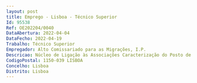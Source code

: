 ```yaml
--- 
layout: post
title: Emprego - Lisboa - Técnico Superior
Id: 95538
Ref: OE202204/0040
DataAbertura: 2022-04-04
DataFecho: 2022-04-19
Trabalho: Técnico Superior
Empregador: Alto Comissariado para as Migrações, I.P.
Descricao: Núcleo de Ligação às Associações Caracterização do Posto de Trabalho Elaboração de avisos, avaliação técnica e financeira, bem como o acompanhamento de projetos financiados no âmbito do Programa de Apoio ao Associativismo Imigrante  Organização de encontros, ações de capacitação sessões de informação e outros eventos promovidos pelo NLA  Representação e ou apresentação do NLA em seminários, congressos, ou outros semelhantes  Acompanhamento técnico das Associações  Ter disponibilidade para visitas de acompanhamento  Ter carta de condução e disponibilidade para conduzir  Quaisquer outras tarefas que seja solicitada o, de índole técnica, no âmbito das competências do núcleo Perfil de competências preferenciais Detentor a dos conhecimentos e experiência profissional adequados para o desempenho das atividades inerentes ao posto de trabalho identificado Experiência de trabalho com fundos comunitários (designadamente na análise de candidaturas e ou na gestão em plataformas informáticas)  Conhecimento de línguas estrangeiras (Inglês)  Domínio base do Office  Autonomia e disponibilidade para visitas de acompanhamento a projetos no terreno a nível nacional e internacional  Ter carta de condução e disponibilidade para conduzir  Gosto pelo trabalho em equipa e motivação para trabalhar numa equipa intercultural Capacidade para concretizar com eficácia e eficiência os objetivos do serviço e as tarefas que lhesão distribuídas Capacidade para organizar a sua atividade, definir prioridades e realizá  la de forma metódica  Capacidade de se ajustar à mudança e a novos desafios profissionais  Capacidade de comunicação verbal e escrita  Capacidade de resistência à pressão e contrariedade.
CodigoPostal: 1150-039 LISBOA
Concelho: Lisboa
Distrito: Lisboa
--- 
```

